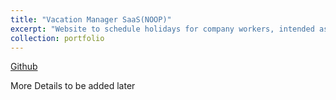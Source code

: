 ```yaml
---
title: "Vacation Manager SaaS(NOOP)"
excerpt: "Website to schedule holidays for company workers, intended as a SaS<br/>"
collection: portfolio
---
```


[Github](https://github.com/QuaNilo/Vacation_Manager)

More Details to be added later

